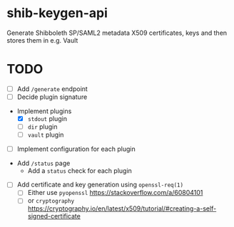 # shib-keygen-api

Generate Shibboleth SP/SAML2 metadata X509 certificates, keys and then stores them in e.g. Vault

# TODO
* [ ] Add `/generate` endpoint
* [ ] Decide plugin signature
* Implement plugins
  * [X] `stdout` plugin
  * [ ] `dir` plugin
  * [ ] `vault` plugin
* [ ] Implement configuration for each plugin
* Add `/status` page
  * Add a `status` check for each plugin
* [ ] Add certificate and key generation using `openssl-req(1)`
  * [ ] Either use `pyopenssl` https://stackoverflow.com/a/60804101
  * [ ] or `cryptography` https://cryptography.io/en/latest/x509/tutorial/#creating-a-self-signed-certificate
